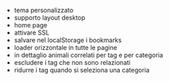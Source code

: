 -  tema personalizzato
-  supporto layout desktop
-  home page
-  attivare SSL
-  salvare nel localStorage i bookmarks
-  loader orizzontale in tutte le pagine
-  in dettaglio animali correlati per tag e per categoria
-  escludere i tag che non sono relazionati
-  ridurre i tag quando si seleziona una categoria
